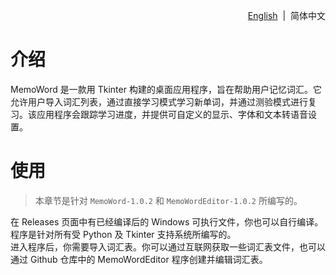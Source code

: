 <font align="right">

[English](./README.md)&nbsp;&nbsp;|&nbsp;&nbsp;简体中文

</font>

# 介绍

MemoWord 是一款用 Tkinter 构建的桌面应用程序，旨在帮助用户记忆词汇。它允许用户导入词汇列表，通过直接学习模式学习新单词，并通过测验模式进行复习。该应用程序会跟踪学习进度，并提供可自定义的显示、字体和文本转语音设置。

# 使用

> 本章节是针对 `MemoWord-1.0.2` 和 `MemoWordEditor-1.0.2` 所编写的。

在 Releases 页面中有已经编译后的 Windows 可执行文件，你也可以自行编译。程序是针对所有受 Python 及 Tkinter 支持系统所编写的。  
进入程序后，你需要导入词汇表。你可以通过互联网获取一些词汇表文件，也可以通过 Github 仓库中的 MemoWordEditor 程序创建并编辑词汇表。
